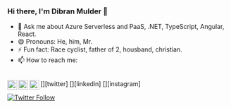 ### Hi there, I'm Dibran Mulder 🤗

- 💬 Ask me about Azure Serverless and PaaS, .NET, TypeScript, Angular, React. 
- 😄 Pronouns: He, him, Mr.
- ⚡ Fun fact: Race cyclist, father of 2, housband, christian.
- 📫 How to reach me:
</br>
[<img align="left" alt="codeSTACKr | Twitter" width="22px" src="https://cdn.jsdelivr.net/npm/simple-icons@v3/icons/twitter.svg" />][twitter]
[<img align="left" alt="codeSTACKr | LinkedIn" width="22px" src="https://cdn.jsdelivr.net/npm/simple-icons@v3/icons/linkedin.svg" />][linkedin]
[<img align="left" alt="codeSTACKr | Instagram" width="22px" src="https://cdn.jsdelivr.net/npm/simple-icons@v3/icons/instagram.svg" />][instagram]

[twitter]: https://twitter.com/fschaal
[instagram]: https://instagram.com/keekje
[linkedin]: https://linkedin.com/in/florian-schaal

[![Twitter Follow](https://img.shields.io/twitter/follow/dibranmulder?color=1DA1F2&logo=twitter&style=for-the-badge)](https://twitter.com/intent/follow?original_referer=https%3A%2F%2Fgithub.com%2Fdibranmulder&screen_name=dibranmulder)

